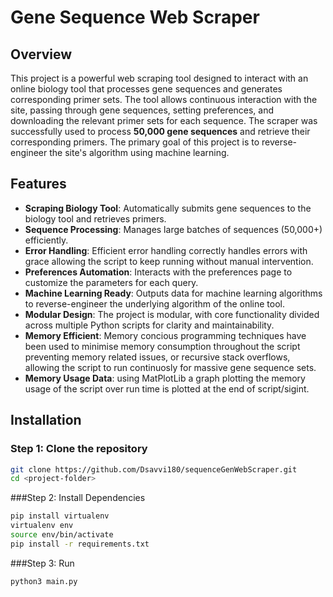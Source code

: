 # Gene Sequence Web Scraper

## Overview
This project is a powerful web scraping tool designed to interact with an online biology tool that processes gene sequences and generates corresponding primer sets. The tool allows continuous interaction with the site, passing through gene sequences, setting preferences, and downloading the relevant primer sets for each sequence. The scraper was successfully used to process **50,000 gene sequences** and retrieve their corresponding primers. The primary goal of this project is to reverse-engineer the site's algorithm using machine learning.

## Features
- **Scraping Biology Tool**: Automatically submits gene sequences to the biology tool and retrieves primers.
- **Sequence Processing**: Manages large batches of sequences (50,000+) efficiently.
- **Error Handling**: Efficient error handling correctly handles errors with grace allowing the script to keep running without manual intervention.
- **Preferences Automation**: Interacts with the preferences page to customize the parameters for each query.
- **Machine Learning Ready**: Outputs data for machine learning algorithms to reverse-engineer the underlying algorithm of the online tool.
- **Modular Design**: The project is modular, with core functionality divided across multiple Python scripts for clarity and maintainability.
- **Memory Efficient**: Memory concious programming techniques have been used to minimise memory consumption throughout the script preventing memory related issues, or recursive stack overflows, allowing the script to run     continuosly for massive gene sequence sets.
- **Memory Usage Data**: using MatPlotLib a graph plotting the memory usage of the script over run time is plotted at the end of script/sigint.

## Installation

### Step 1: Clone the repository
```bash 
git clone https://github.com/Dsavvi180/sequenceGenWebScraper.git
cd <project-folder>
```

###Step 2: Install Dependencies
```bash 
pip install virtualenv
virtualenv env
source env/bin/activate
pip install -r requirements.txt
```
###Step 3: Run
```bash 
python3 main.py
```
